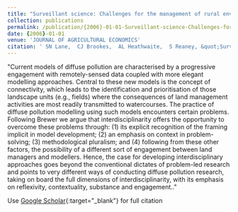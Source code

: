 ```yaml
---
title: "Surveillant science: Challenges for the management of rural environments emerging from the new generation diffuse pollution models"
collection: publications
permalink: /publication/{2006}-01-01-Surveillant-science-Challenges-for-the-management-of-rural-environments-emerging-from-the-new-generation-diffuse-pollution-models
date: {2006}-01-01
venue: 'JOURNAL OF AGRICULTURAL ECONOMICS'
citation: ' SN Lane,  CJ Brookes,  AL Heathwaite,  S Reaney, &quot;Surveillant science: Challenges for the management of rural environments emerging from the new generation diffuse pollution models.&quot; JOURNAL OF AGRICULTURAL ECONOMICS, {2006}.'
---
```

"Current models of diffuse pollution are characterised by a progressive engagement with remotely-sensed data coupled with more elegant modelling approaches. Central to these new models is the concept of connectivity, which leads to the identification and prioritisation of those landscape units (e.g., fields) where the consequences of land management activities are most readily transmitted to watercourses. The practice of diffuse pollution modelling using such models encounters certain problems. Following Brewer we argue that interdisciplinarity offers the opportunity to overcome these problems through: (1) its explicit recognition of the framing implicit in model development; (2) an emphasis on context in problem-solving; (3) methodological pluralism; and (4) following from these other factors, the possibility of a different sort of engagement between land managers and modellers. Hence, the case for developing interdisciplinary approaches goes beyond the conventional dictates of problem-led research and points to very different ways of conducting diffuse pollution research, taking on board the full dimensions of interdisciplinarity, with its emphasis on reflexivity, contextuality, substance and engagement.."

Use [Google Scholar](https://scholar.google.com/scholar?q=Surveillant+science:+Challenges+for+the+management+of+rural+environments+emerging+from+the+new+generation+diffuse+pollution+models){:target="_blank"} for full citation
